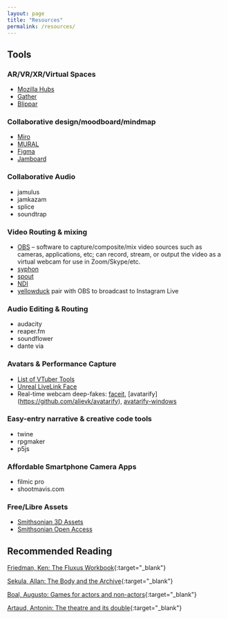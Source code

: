 ```yaml
---
layout: page
title: "Resources"
permalink: /resources/
---
```


## Tools

### AR/VR/XR/Virtual Spaces

- [Mozilla Hubs](https://hubs.mozilla.com/)
- [Gather](https://gather.town/)
- [Blippar](https://blippar.com)

### Collaborative design/moodboard/mindmap

- [Miro](https://miro.com/)
- [MURAL](https://www.mural.co/)
- [Figma](https://www.figma.com/)
- [Jamboard](https://jamboard.google.com/)

### Collaborative Audio

- jamulus
- jamkazam
- splice
- soundtrap

### Video Routing & mixing

- [OBS](https://obsproject.com/) &#x2013; software to capture/composite/mix video sources such as cameras, applications, etc; can record, stream, or output the video as a virtual webcam for use in Zoom/Skype/etc.
- [syphon](http://syphon.v002.info/)
- [spout](https://spout.zeal.co/)
- [NDI](https://www.ndi.tv/)
- [yellowduck](https://test) pair with OBS to broadcast to Instagram Live

### Audio Editing & Routing

- audacity
- reaper.fm
- soundflower
- dante via

### Avatars & Performance Capture

- [List of VTuber Tools](https://virtualyoutuber.fandom.com/wiki/List_of_VTuber-related_software_and_resources)
- [Unreal LiveLink Face](https://www.unrealengine.com/en-US/blog/new-live-link-face-ios-app-now-available-for-real-time-facial-capture-with-unreal-engine)
- Real-time webcam deep-fakes: [faceit](https://github.com/alew3/faceit_live3), [avatarify] (https://github.com/alievk/avatarify), [avatarify-windows](https://github.com/9of9/avatarify-windows)

### Easy-entry narrative & creative code tools

- twine
- rpgmaker
- p5js

### Affordable Smartphone Camera Apps

- filmic pro
- shootmavis.com

### Free/Libre Assets

- [Smithsonian 3D Assets](https://3d.si.edu/cc0?utm_source=siedu&utm_medium=referral&utm_campaign=oa)
- [Smithsonian Open Access](https://www.si.edu/openaccess?fbclid=IwAR1thX8vgvYEYmif4m0n79RvEs6q1TuY57ajE-A__EwVvNYxUPwbjsa-GQ0)

## Recommended Reading

[Friedman, Ken: The Fluxus Workbook](https://www.dropbox.com/s/ito5xd0gbf6iyr3/Friedman%2C%20Ken%20The%20Fluxus%20Workbook.pdf?dl=0){:target="\_blank"}

[Sekula, Allan: The Body and the Archive](https://www.dropbox.com/s/0cj5uz6982wkk38/Sekula%2C%20Allan%20The%20Body%20and%20The%20Archive.pdf?dl=0){:target="\_blank"}

[Boal, Augusto: Games for actors and non-actors](https://www.dropbox.com/s/twz4p4cjzqkex0v/Boal%2C%20Augusto%20Games%20for%20actors%20and%20non%20actors.pdf?dl=0){:target="\_blank"}

[Artaud, Antonin: The theatre and its double](https://www.dropbox.com/s/jlgi7r5bbkwfdv6/Artaud%2C%20Antonin%20The%20Theatre%20and%20its%20double.pdf?dl=0){:target="\_blank"}
